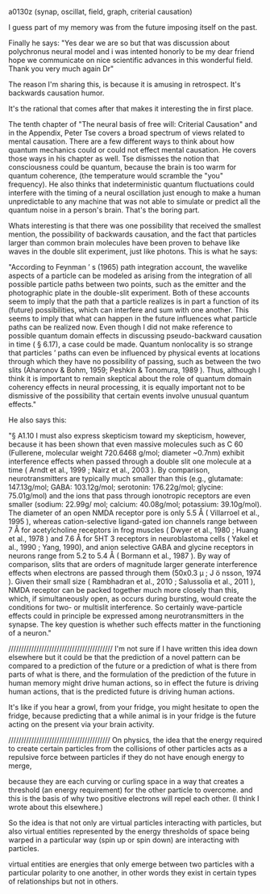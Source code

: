 a0130z
(synap, oscillat, field, graph, criterial causation)

I guess part of my memory was from the future imposing itself on the past.

Finally he says: "Yes dear we are so but that was discussion about polychronus neural model and i was intented honorly to be my dear friend hope we communicate on nice scientific advances in this wonderful field. Thank you very much again Dr"

The reason I'm sharing this, is because it is amusing in retrospect. It's backwards causation humor.

It's the rational that comes after that makes it interesting the in first place.

The tenth chapter of "The neural basis of free will: Criterial Causation" and in the Appendix, Peter Tse covers a broad spectrum of views related to mental causation. There are a few different ways to think about how quantum mechanics could or could not effect mental causation. He covers those ways in his chapter as well. Tse dismisses the notion that consciousness could be quantum, because the brain is too warm for quantum coherence, (the temperature would scramble the "you" frequency). He also thinks that indeterministic quantum fluctuations could interfere with the timing of a neural oscillation just enough to make a human unpredictable to any machine that was not able to simulate or predict all the quantum noise in a person's brain. That's the boring part.

Whats interesting is that there was one possibility that received the smallest mention, the possibility of backwards causation, and the fact that particles larger than common brain molecules have been proven to behave like waves in the double slit experiment, just like photons. This is what he says:

"According to Feynman
’ s (1965) path integration account, the wavelike aspects of a particle
can be modeled as arising from the integration of all possible particle paths
between two points, such as the emitter and the photographic plate in the
double-slit experiment. Both of these accounts seem to imply that the path
that a particle realizes is in part a function of its (future) possibilities, which
can interfere and sum with one another. This seems to imply that what
can happen in the future influences what particle paths can be realized
now. Even though I did not make reference to possible quantum domain
effects in discussing pseudo-backward causation in time ( § 6.17), a case
could be made. Quantum nonlocality is so strange that particles ’ paths can
even be influenced by physical events at locations through which they
have no possibility of passing, such as between the two slits (Aharonov &
Bohm, 1959; Peshkin & Tonomura, 1989 ). Thus, although I think it is
important to remain skeptical about the role of quantum domain coherency
effects in neural processing, it is equally important not to be dismissive
of the possibility that certain events involve unusual quantum effects." 

He also says this:

"§ A1.10 I must also express skepticism toward my skepticism, however,
because it has been shown that even massive molecules such as C 60 (Fullerene,
molecular weight 720.6468 g/mol; diameter ~0.7nm) exhibit interference
effects when passed through a double slit one molecule at a time
( Arndt et al., 1999 ; Nairz et al., 2003 ). By comparison, neurotransmitters
are typically much smaller than this (e.g., glutamate: 147.13g/mol; GABA:
103.12g/mol; serotonin: 176.22g/mol; glycine: 75.01g/mol) and the ions
that pass through ionotropic receptors are even smaller (sodium: 22.99g/
mol; calcium: 40.08g/mol; potassium: 39.10g/mol). The diameter of an
open NMDA receptor pore is only 5.5 Å ( Villarroel et al., 1995 ), whereas
cation-selective ligand-gated ion channels range between 7 Å for acetylcholine
receptors in frog muscles ( Dwyer et al., 1980 ; Huang et al., 1978 ) and
7.6 Å for 5HT 3 receptors in neuroblastoma cells ( Yakel et al., 1990 ; Yang,
1990), and anion selective GABA and glycine receptors in neurons range
from 5.2 to 5.4 Å ( Bormann et al., 1987 ). By way of comparison, slits that
are orders of magnitude larger generate interference effects when electrons
are passed through them (50x0.3 μ ; J ö nsson, 1974 ). Given their small size
( Rambhadran et al., 2010 ; Salussolia et al., 2011 ), NMDA receptor can be
packed together much more closely than this, which, if simultaneously
open, as occurs during bursting, would create the conditions for two- or
multislit interference. So certainly wave-particle effects could in principle
be expressed among neurotransmitters in the synapse. The key question is
whether such effects matter in the functioning of a neuron."

/////////////////////////////////////////
I'm not sure if I have written this idea down elsewhere but it could be that the prediction of a novel pattern can be compared to a prediction of the future or a prediction of what is there from parts of what is there, and the formulation of the prediction of the future in human memory might drive human actions, so in effect the future is driving human actions, that is the predicted future is driving human actions.

It's like if you hear a growl, from your fridge, you might hesitate to open the fridge, because predicting that a while animal is in your fridge is the future acting on the present via your brain activity.

////////////////////////////////////////
On physics, the idea that the energy required to create certain particles from the collisions of other particles acts as a repulsive force between particles if they do not have enough energy to merge,

because they are each curving or curling space in a way that creates a threshold (an energy requirement) for the other particle to overcome. 
and this is the basis of why two positive electrons will repel each other. (I think I wrote about this elsewhere.)

So the idea is that not only are virtual particles interacting with particles, but also virtual entities represented by the energy thresholds of space being warped in a particular way (spin up or spin down) are interacting with particles.

virtual entities are energies that only emerge between two particles with a particular polarity to one another, in other words they exist in certain types of relationships but not in others.
